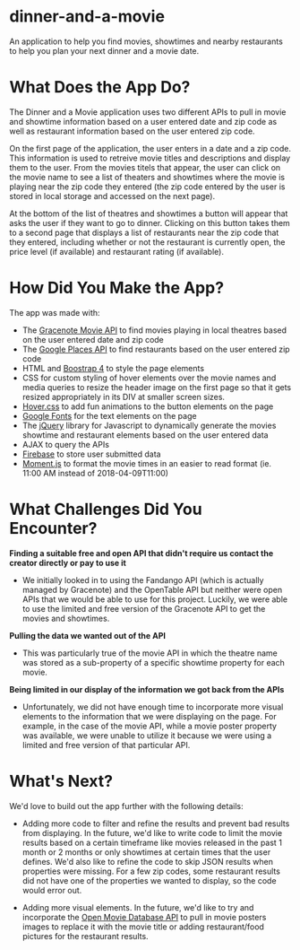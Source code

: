 # dinner-and-a-movie

An application to help you find movies, showtimes and nearby restaurants to help you plan your next dinner and a movie date.

# What Does the App Do?

The Dinner and a Movie application uses two different APIs to pull in movie and showtime information based on a user entered date and zip code as well as restaurant information based on the user entered zip code. 

On the first page of the application, the user enters in a date and a zip code. This information is used to retreive movie titles and descriptions and display them to the user. From the movies titels that appear, the user can click on the movie name to see a list of theaters and showtimes where the movie is playing near the zip code they entered (the zip code entered by the user is stored in local storage and accessed on the next page).

At the bottom of the list of theatres and showtimes a button will appear that asks the user if they want to go to dinner. Clicking on this button takes them to a second page that displays a list of restaurants near the zip code that they entered, including whether or not the restaurant is currently open, the price level (if available) and restaurant rating (if available).

# How Did You Make the App?

The app was made with:

* The [Gracenote Movie API](http://developer.tmsapi.com/docs/data_v1_1/movies/Movies_playing_in_local_theatres) to find movies playing in local theatres based on the user entered date and zip code
* The [Google Places API](https://developers.google.com/places/web-service/intro) to find restaurants based on the user entered zip code
* HTML and [Boostrap 4](https://getbootstrap.com/) to style the page elements
* CSS for custom styling of hover elements over the movie names and media queries to resize the header image on the first page so that it gets resized appropriately in its DIV at smaller screen sizes.
* [Hover.css](http://ianlunn.github.io/Hover/) to add fun animations to the button elements on the page
* [Google Fonts](https://fonts.google.com/) for the text elements on the page
* The [jQuery](https://jquery.com/) library for Javascript to dynamically generate the movies showtime and restaurant elements based on the user entered data
* AJAX to query the APIs
* [Firebase](https://firebase.google.com/) to store user submitted data
* [Moment.js](http://momentjs.com/) to format the movie times in an easier to read format (ie. 11:00 AM instead of 2018-04-09T11:00)

# What Challenges Did You Encounter?

**Finding a suitable free and open API that didn't require us contact the creator directly or pay to use it**
* We initially looked in to using the Fandango API (which is actually managed by Gracenote) and the OpenTable API but neither were open APIs that we would be able to use for this project. Luckily, we were able to use the limited and free version of the Gracenote API to get the movies and showtimes.

**Pulling the data we wanted out of the API**
* This was particularly true of the movie API in which the theatre name was stored as a sub-property of a specific showtime property for each movie.

**Being limited in our display of the information we got back from the APIs**
* Unfortunately, we did not have enough time to incorporate more visual elements to the information that we were displaying on the page. For example, in the case of the movie API, while a movie poster property was available, we were unable to utilize it because we were using a limited and free version of that particular API. 

# What's Next?

We'd love to build out the app further with the following details:

* Adding more code to filter and refine the results and prevent bad results from displaying. In the future, we'd like to write code to limit the movie results based on a certain timeframe like movies released in the past 1 month or 2 months or only showtimes at certain times that the user defines. We'd also like to refine the code to skip JSON results when properties were missing. For a few zip codes, some restaurant results did not have one of the properties we wanted to display, so the code would error out.

* Adding more visual elements. In the future, we'd like to try and incorporate the [Open Movie Database API](http://www.omdbapi.com/) to pull in movie posters images to replace it with the movie title or adding restaurant/food pictures for the restaurant results.